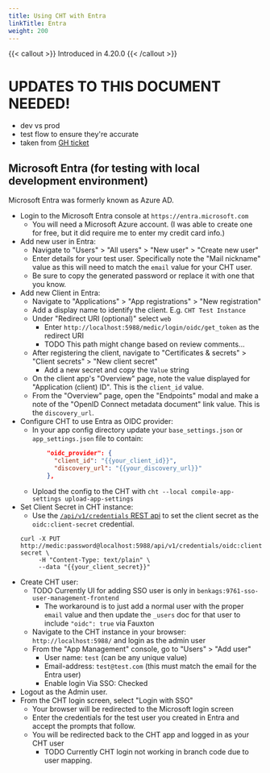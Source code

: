 ```yaml
---
title: Using CHT with Entra
linkTitle: Entra
weight: 200
---
```



{{< callout >}}
Introduced in 4.20.0
{{< /callout >}}

# UPDATES TO THIS DOCUMENT NEEDED!
* dev vs prod
* test flow to ensure they're accurate
* taken from [GH ticket](https://github.com/medic/cht-core/issues/9827#issuecomment-2845779609)

## Microsoft Entra (for testing with local development environment)

Microsoft Entra was formerly known as Azure AD.

- Login to the Microsoft Entra console at `https://entra.microsoft.com`
    - You will need a Microsoft Azure account. (I was able to create one for free, but it did require me to enter my credit card info.)
- Add new user in Entra:
    -  Navigate to "Users" > "All users" > "New user" > "Create new user"
    - Enter details for your test user. Specifically note the "Mail nickname" value as this will need to match the `email` value for your CHT user.
    - Be sure to copy the generated password or replace it with one that you know.
- Add new Client in Entra:
    - Navigate to "Applications" > "App registrations" > "New registration"
    - Add a display name to identify the client. E.g. `CHT Test Instance`
    - Under "Redirect URI (optional)" select `web`
        - Enter `http://localhost:5988/medic/login/oidc/get_token` as the redirect URI
        - TODO This path might change based on review comments...
    - After registering the client, navigate to "Certificates & secrets" > "Client secrets" > "New client secret"
        - Add a new secret and copy the `Value` string
    - On the client app's "Overview" page, note the value displayed for "Application (client) ID". This is the `client_id` value.
    - From the "Overview" page, open the "Endpoints" modal and make a note of the "OpenID Connect metadata document" link value. This is the `discovery_url`.
- Configure CHT to use Entra as OIDC provider:
    - In your app config directory update your `base_settings.json` or `app_settings.json` file to contain:
        ```json
            "oidc_provider": {
              "client_id": "{{your_client_id}}",
              "discovery_url": "{{your_discovery_url}}"
            },
        ```
    - Upload the config to the CHT with `cht --local compile-app-settings upload-app-settings`
- Set Client Secret in CHT instance:
    - Use the [`/api/v1/credentials` REST api](https://docs.communityhealthtoolkit.org/building/reference/api/#put-apiv1credentials) to set the client secret as the `oidc:client-secret` credential.
    ```shell
    curl -X PUT http://medic:password@localhost:5988/api/v1/credentials/oidc:client-secret \
         -H "Content-Type: text/plain" \
         --data "{{your_client_secret}}"
    ```
- Create CHT user:
    - TODO Currently UI for adding SSO user is only in `benkags:9761-sso-user-management-frontend`
        - The workaround is to just add a normal user with the proper `email` value and then update the `_users` doc for that user to include `"oidc": true` via Fauxton
    - Navigate to the CHT instance in your browser: `http://localhost:5988/` and login as the admin user
    - From the "App Management" console, go to "Users" > "Add user"
        - User name: `test` (can be any unique value)
        - Email-address: `test@test.com` (this must match the email for the Entra user)
        - Enable login Via SSO: Checked
- Logout as the Admin user.
- From the CHT login screen, select "Login with SSO"
    - Your browser will be redirected to the Microsoft login screen
    - Enter the credentials for the test user you created in Entra and accept the prompts that follow.
    - You will be redirected back to the CHT app and logged in as your CHT user
        - TODO Currently CHT login not working in branch code due to user mapping.
